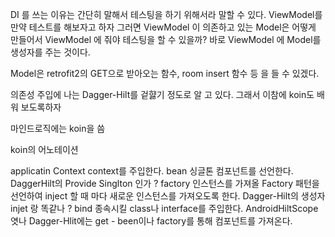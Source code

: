 DI 를 쓰는 이유는 간단히 말해서 테스팅을 하기 위해서라 말할 수 있다.
ViewModel를 만약 테스트를 해보자고 하자 그러면 ViewModel 이 의존하고 있는 Model은 어떻게 만들어서 ViewModel 에 줘야 테스팅을 할 수 있을까?
바로 ViewModel 에 Model를 생성자를 주는 것이다.

Model은 retrofit2의 GET으로 받아오는 함수, room insert 함수 등 을 들 수 있겠다.

의존성 주입에 나는 Dagger-Hilt를 겉햟기 정도로 알 고 있다.
그래서 이참에 koin도 배워 보도록하자

마인드로직에는 koin을 씀

koin의 어노테이션

applicatin Context context를 주입한다.
bean 싱글톤 컴포넌트를 선언한다. DaggerHilt의 Provide Singlton 인가 ?
factory 인스턴스를 가져올 Factory 패턴을 선언하여 inject 할 때 마다 새로운 인스턴스를 가져오도록 한다. Dagger-Hilt의 생성자 injet 랑 똑같나 ?
bind 종속시킬 class나 interface를 주입한다. AndroidHiltScope엿나 Dagger-Hlit에는
get  - been이나 factory를 통해 컴포넌트를 가져온다.
